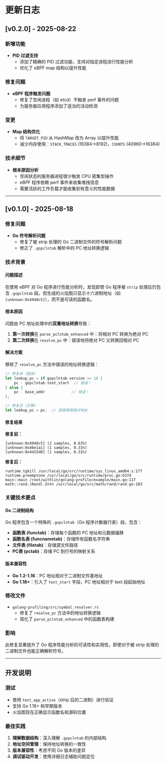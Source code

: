 # 更新日志

## [v0.2.0] - 2025-08-22

### 新增功能
- **PID 过滤支持**
  - 添加了精确的 PID 过滤功能，支持对指定进程进行性能分析
  - 优化了 eBPF map 结构以提升性能

### 修复问题
- **eBPF 程序触发问题**
  - 修复了空闲进程（如 etcd）不触发 perf 事件的问题
  - 为服务器应用程序添加了适当的活动检测

### 变更
- **Map 结构优化**
  - 将 `TARGET_PID` 从 HashMap 改为 Array 以提升性能
  - 减少内存使用：`STACK_TRACES` (16384→8192)，`COUNTS` (40960→16384)

### 技术细节
- **根本原因分析**
  - 空闲状态的服务器进程很少触发 CPU 密集型操作
  - eBPF 程序依赖 perf 事件来收集堆栈信息
  - 需要活跃的工作负载才能收集到有意义的性能数据

---

## [v0.1.0] - 2025-08-18

### 修复问题
- **Go 符号解析问题**
  - 修复了被 strip 处理的 Go 二进制文件的符号解析问题
  - 修正了 `.gopclntab` 解析中的 PC 地址转换逻辑

### 技术背景

#### 问题描述
在使用 eBPF 对 Go 程序进行性能分析时，发现即使 Go 程序被 `strip` 处理后仍包含 `.gopclntab` 段，但生成的火焰图只显示十六进制地址（如 `[unknown:0x4948c5]`），而不是可读的函数名。

#### 根本原因
问题由 PC 地址处理中的**双重地址转换**导致：

1. **第一次转换**在 `parse_pclntab_enhanced` 中：将相对 PC 转换为绝对 PC
2. **第二次转换**在 `resolve_pc` 中：错误地将绝对 PC 又转换回相对 PC

#### 解决方案
移除了 `resolve_pc` 方法中错误的地址转换逻辑：

```rust
// 修复前（错误）
let lookup_pc = if gopclntab.version >= 18 {
    pc - gopclntab.text_start  // 错误！
} else {
    pc - base_addr            // 错误！
};

// 修复后（正确）
let lookup_pc = pc;  // 直接使用绝对地址
```

#### 修复结果

**修复前：**
```
[unknown:0x4948c5] (2 samples, 0.63%)
[unknown:0x46e1a1] (1 samples, 0.31%)
[unknown:0x4415d8] (1 samples, 0.31%)
```

**修复后：**
```
runtime.tgkill /usr/local/go/src/runtime/sys_linux_amd64.s:177
runtime.preemptone /usr/local/go/src/runtime/proc.go:6374
main::main /root/withlin/golang-profile/example/main.go:117
math::rand.(Rand).Intn /usr/local/go/src/math/rand/rand.go:183
```

### 关键技术要点

#### Go 二进制结构
Go 程序包含一个特殊的 `.gopclntab`（Go 程序计数器行表）段，包含：

- **函数表 (functab)**：存储每个函数的 PC 地址和元数据偏移
- **函数名表 (funcnametab)**：存储所有函数名字符串
- **文件表 (filetab)**：存储源文件路径
- **PC表 (pctab)**：存储 PC 到行号的映射关系

#### 版本兼容性
- **Go 1.2-1.16**：PC 地址相对于二进制文件基地址
- **Go 1.18+**：引入了 `text_start` 字段，PC 地址相对于 text 段起始地址

### 修改文件
- `golang-profiling/src/symbol_resolver.rs`
  - 修复了 `resolve_pc` 方法中的地址转换逻辑
  - 简化了 `parse_pclntab_enhanced` 中的函数表构建

### 影响
此修复显著提升了 Go 程序性能分析的可读性和实用性，即使对于被 strip 处理的二进制文件也能正确解析符号。

---

## 开发说明

### 测试
- 使用 `test_app_active`（strip 后的二进制）进行验证
- 支持 Go 1.18+ 和早期版本
- 火焰图现在正确显示函数名和源码位置

### 最佳实践
1. **理解数据结构**：深入理解 `.gopclntab` 的内部结构
2. **地址空间管理**：保持地址转换的一致性
3. **版本兼容性**：考虑不同 Go 版本的差异
4. **调试驱动开发**：使用详细日志辅助问题定位